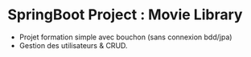 # SpringBoot Project : Movie Library
- Projet formation simple avec bouchon (sans connexion bdd/jpa)
- Gestion des utilisateurs & CRUD.
